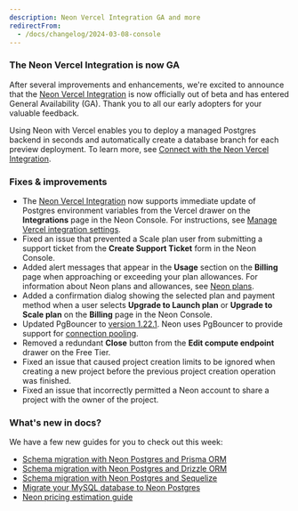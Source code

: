 ```yaml
---
description: Neon Vercel Integration GA and more
redirectFrom:
  - /docs/changelog/2024-03-08-console
---
```


### The Neon Vercel Integration is now GA

After several improvements and enhancements, we're excited to announce that the [Neon Vercel Integration](https://vercel.com/integrations/neon) is now officially out of beta and has entered General Availability (GA). Thank you to all our early adopters for your valuable feedback.

Using Neon with Vercel enables you to deploy a managed Postgres backend in seconds and automatically create a database branch for each preview deployment. To learn more, see [Connect with the Neon Vercel Integration](/docs/guides/vercel).

### Fixes & improvements

- The [Neon Vercel Integration](https://vercel.com/integrations/neon) now supports immediate update of Postgres environment variables from the Vercel drawer on the **Integrations** page in the Neon Console. For instructions, see [Manage Vercel integration settings](/docs/guides/vercel#manage-vercel-integration-settings).
- Fixed an issue that prevented a Scale plan user from submitting a support ticket from the **Create Support Ticket** form in the Neon Console.
- Added alert messages that appear in the **Usage** section on the **Billing** page when approaching or exceeding your plan allowances. For information about Neon plans and allowances, see [Neon plans](/docs/introduction/plans).
- Added a confirmation dialog showing the selected plan and payment method when a user selects **Upgrade to Launch plan** or **Upgrade to Scale plan** on the **Billing** page in the Neon Console.
- Updated PgBouncer to [version 1.22.1](https://www.pgbouncer.org/2024/03/pgbouncer-1-22-1). Neon uses PgBouncer to provide support for [connection pooling](/docs/connect/connection-pooling).
- Removed a redundant **Close** button from the **Edit compute endpoint** drawer on the Free Tier.
- Fixed an issue that caused project creation limits to be ignored when creating a new project before the previous project creation operation was finished.
- Fixed an issue that incorrectly permitted a Neon account to share a project with the owner of the project.

### What's new in docs?

We have a few new guides for you to check out this week:

- [Schema migration with Neon Postgres and Prisma ORM](/docs/guides/prisma-migrations)
- [Schema migration with Neon Postgres and Drizzle ORM](/docs/guides/drizzle-migrations)
- [Schema migration with Neon Postgres and Sequelize](/docs/guides/sequelize)
- [Migrate your MySQL database to Neon Postgres](/docs/import/migrate-mysql)
- [Neon pricing estimation guide](/docs/introduction/pricing-estimation-guide)
